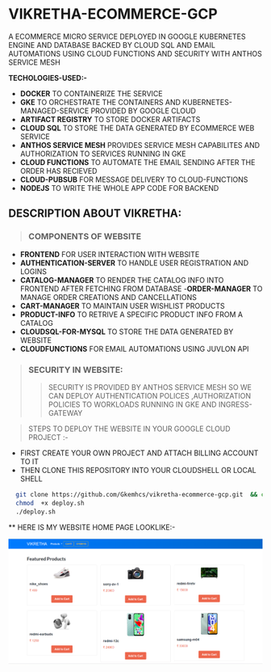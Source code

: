 # VIKRETHA-ECOMMERCE-GCP
A ECOMMERCE MICRO SERVICE DEPLOYED IN GOOGLE KUBERNETES ENGINE AND DATABASE BACKED BY CLOUD SQL AND EMAIL AUTOMATIONS USING CLOUD FUNCTIONS AND SECURITY WITH ANTHOS SERVICE MESH

**TECHOLOGIES-USED:-**
 
- **DOCKER** TO CONTAINERIZE THE SERVICE
- **GKE** TO ORCHESTRATE THE CONTAINERS AND KUBERNETES-MANAGED-SERVICE PROVIDED BY GOOGLE CLOUD
- **ARTIFACT REGISTRY** TO STORE DOCKER ARTIFACTS
- **CLOUD SQL** TO STORE THE DATA GENERATED BY ECOMMERCE WEB SERVICE
- **ANTHOS SERVICE MESH** PROVIDES SERVICE MESH CAPABILITES AND AUTHORIZATION TO SERVICES RUNNING IN GKE
- **CLOUD FUNCTIONS** TO AUTOMATE THE EMAIL SENDING AFTER THE ORDER HAS RECIEVED
- **CLOUD-PUBSUB** FOR MESSAGE DELIVERY TO CLOUD-FUNCTIONS
- **NODEJS** TO WRITE THE WHOLE APP CODE FOR BACKEND
## DESCRIPTION ABOUT VIKRETHA:

> ### COMPONENTS OF WEBSITE
- **FRONTEND** FOR USER INTERACTION WITH WEBSITE
- **AUTHENTICATION-SERVER** TO HANDLE USER REGISTRATION AND LOGINS
- **CATALOG-MANAGER** TO RENDER THE CATALOG INFO INTO FRONTEND AFTER FETCHING FROM DATABASE
-**ORDER-MANAGER** TO MANAGE ORDER CREATIONS AND CANCELLATIONS
- **CART-MANAGER** TO MAINTAIN USER WISHLIST PRODUCTS
- **PRODUCT-INFO** TO RETRIVE A SPECIFIC PRODUCT INFO FROM  A CATALOG
- **CLOUDSQL-FOR-MYSQL** TO STORE THE DATA GENERATED BY WEBSITE
- **CLOUDFUNCTIONS** FOR EMAIL AUTOMATIONS USING JUVLON API
> ### SECURITY IN WEBSITE:
>> SECURITY  IS PROVIDED BY  ANTHOS SERVICE MESH SO WE CAN DEPLOY AUTHENTICATION POLICES ,AUTHORIZATION POLICIES TO WORKLOADS RUNNING IN GKE  AND  INGRESS-GATEWAY 

> STEPS TO DEPLOY THE WEBSITE IN YOUR GOOGLE CLOUD PROJECT :-
 - FIRST CREATE YOUR OWN PROJECT AND ATTACH BILLING ACCOUNT TO IT
 - THEN CLONE THIS REPOSITORY INTO YOUR CLOUDSHELL OR LOCAL SHELL
  ``` bash
    git clone https://github.com/Gkemhcs/vikretha-ecommerce-gcp.git  && cd vikretha-ecommerce-gcp
    chmod  +x deploy.sh
    ./deploy.sh
 ```
** HERE IS MY WEBSITE HOME PAGE LOOKLIKE:-

![VIKRETHA-HOMEPAGE](./vikretha-screenshots/vikretha-home.png)
